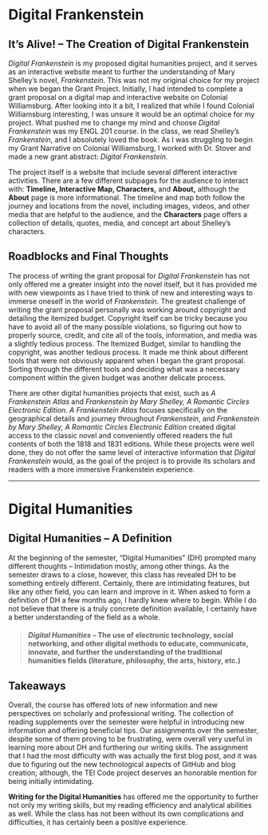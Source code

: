 # Digital Frankenstein 
## It’s Alive! – The Creation of Digital Frankenstein 
*Digital Frankenstein* is my proposed digital humanities project, and it serves as an interactive website meant to further the understanding of Mary Shelley’s novel, *Frankenstein*. This was not my original choice for my project when we began the Grant Project. Initially, I had intended to complete a grant proposal on a digital map and interactive website on Colonial Williamsburg. After looking into it a bit, I realized that while I found Colonial Williamsburg interesting, I was unsure it would be an optimal choice for my project. What pushed me to change my mind and choose *Digital Frankenstein* was my ENGL 201 course. In the class, we read Shelley’s *Frankenstein*, and I absolutely loved the book. As I was struggling to begin my Grant Narrative on Colonial Williamsburg, I worked with Dr. Stover and made a new grant abstract: *Digital Frankenstein.* 

The project itself is a website that include several different interactive activities.  There are a few different subpages for the audience to interact with: **Timeline, Interactive Map, Characters,** and **About,** although the **About** page is more informational. The timeline and map both follow the journey and locations from the novel, including images, videos, and other media that are helpful to the audience, and the **Characters** page offers a collection of details, quotes, media, and concept art about Shelley’s characters. 

## Roadblocks and Final Thoughts
The process of writing the grant proposal for *Digital Frankenstein* has not only offered me a greater insight into the novel itself, but it has provided me with new viewpoints as I have tried to think of new and interesting ways to immerse oneself in the world of *Frankenstein*. The greatest challenge of writing the grant proposal personally was working around copyright and detailing the itemized budget. Copyright itself can be tricky because you have to avoid all of the many possible violations, so figuring out how to properly source, credit, and cite all of the tools, information, and media was a slightly tedious process.  The Itemized Budget, similar to handling the copyright, was another tedious process. It made me think about different tools that were not obviously apparent when I began the grant proposal. Sorting through the different tools and deciding what was a necessary component within the given budget was another delicate process. 

There are other digital humanities projects that exist, such as *A Frankenstein Atlas* and *Frankenstein by Mary Shelley, A Romantic Circles Electronic Edition*. *A Frankenstein Atlas* focuses specifically on the geographical details and journey throughout *Frankenstein*, and *Frankenstein by Mary Shelley, A Romantic Circles Electronic Edition* created digital access to the classic novel and conveniently offered readers the full contents of both the 1818 and 1831 editions. While these projects were well done, they do not offer the same level of interactive information that *Digital Frankenstein* would, as the goal of the project is to provide its scholars and readers with a more immersive Frankenstein experience.  

***

# Digital Humanities 
## Digital Humanities – A Definition
At the beginning of the semester, “Digital Humanities” (DH) prompted many different thoughts – Intimidation mostly, among other things.  As the semester draws to a close, however, this class has revealed DH to be something entirely different. Certainly, there are intimidating features, but like any other field, you can learn and improve in it. When asked to form a definition of DH a few months ago, I hardly knew where to begin. While I do not believe that there is a truly concrete definition available, I certainly have a better understanding of the field as a whole.
  
  > #### *Digital Humanities* – The use of electronic technology, social networking, and other digital methods to educate, communicate, innovate, and further the understanding of  the traditional humanities fields (literature, philosophy, the arts, history, etc.)

## Takeaways
Overall, the course has offered lots of new information and new perspectives on scholarly and professional writing. The collection of reading supplements over the semester were helpful in introducing new information and offering beneficial tips. Our assignments over the semester, despite some of them proving to be frustrating, were overall very useful in learning more about DH and furthering our writing skills. The assignment that I had the most difficulty with was actually the first blog post, and it was due to figuring out the new technological aspects of GitHub and blog creation; although, the TEI Code project deserves an honorable mention for being initially intimidating.

**Writing for the Digital Humanities** has offered me the opportunity to further not only my writing skills, but my reading efficiency and analytical abilities as well. While the class has not been without its own complications and difficulties, it has certainly been a positive experience. 



